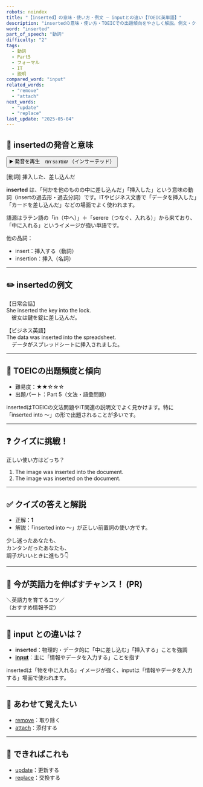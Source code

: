 ```yaml
---
robots: noindex
title: "【inserted】の意味・使い方・例文 ― inputとの違い【TOEIC英単語】"
description: "insertedの意味・使い方・TOEICでの出題傾向をやさしく解説。例文・クイズ付きでinputとの違いもわかりやすく学べます。"
word: "inserted"
part_of_speech: "動詞"
difficulty: "2"
tags:
  - 動詞
  - Part5
  - フォーマル
  - IT
  - 説明
compared_word: "input"
related_words:
  - "remove"
  - "attach"
next_words:
  - "update"
  - "replace"
last_update: "2025-05-04"
---
```


## 🔰 insertedの発音と意味

<button class="play-audio" onclick="playTTS('inserted')">
  <span class="play-audio-main">
    ▶️ 発音を再生　/ɪnˈsɜːrtɪd/
  </span>
  <span class="play-audio-sub">
    （インサーテッド）
  </span>
</button>

[動詞] 挿入した、差し込んだ

**inserted** は、「何かを他のものの中に差し込んだ」「挿入した」という意味の動詞（insertの過去形・過去分詞）です。ITやビジネス文書で「データを挿入した」「カードを差し込んだ」などの場面でよく使われます。

語源はラテン語の「in（中へ）」＋「serere（つなぐ、入れる）」から来ており、「中に入れる」というイメージが強い単語です。

他の品詞：  
- insert：挿入する（動詞）
- insertion：挿入（名詞）

---

## ✏️ insertedの例文

【日常会話】  
She inserted the key into the lock.  
　彼女は鍵を錠に差し込んだ。

【ビジネス英語】  
The data was inserted into the spreadsheet.  
　データがスプレッドシートに挿入されました。

---

## 🎯 TOEICの出題頻度と傾向

- 難易度：★★☆☆☆
- 出題パート：Part 5（文法・語彙問題）

insertedはTOEICの文法問題やIT関連の説明文でよく見かけます。特に「inserted into ～」の形で出題されることが多いです。

---

## ❓ クイズに挑戦！

正しい使い方はどっち？

1. The image was inserted into the document.  
2. The image was inserted on the document.

---

## ✅ クイズの答えと解説

- 正解：**1**
- 解説：「inserted into ～」が正しい前置詞の使い方です。

少し迷ったあなたも、  
カンタンだったあなたも、  
調子がいいときに進もう👇️

---

## 🚀 今が英語力を伸ばすチャンス！ (PR)

<div class="info-center">
＼英語力を育てるコツ／<br>  
（おすすめ情報予定）
</div>

---

## 🤔  input との違いは？

- **inserted**：物理的・データ的に「中に差し込む」「挿入する」ことを強調
- **[input](/input)**：主に「情報やデータを入力する」ことを指す

insertedは「物を中に入れる」イメージが強く、inputは「情報やデータを入力する」場面で使われます。

---

## 🧩 あわせて覚えたい

- [remove](/remove)：取り除く
- [attach](/attach)：添付する

---

## 📖 できればこれも

- [update](/update)：更新する
- [replace](/replace)：交換する

<!-- cvid: aid19_bid04 -->
